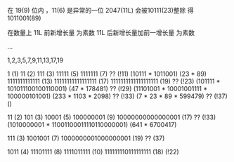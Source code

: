 在 19(9) 位内 ，11(6) 是异常的一位
2047(11L) 会被10111(23)整除 得 1011001(89)

在数量上 11L 前新增长量 为素数
11L 后新增长量加前一增长量 为素数

...

1,2,3,5,7,9,11,13,17,19

1 (1)
11 (2)
111 (3)
11111 (5)
1111111 (7)
?? (!11) (10111 * 1011001) (23 * 89)
1111111111111 (13)
11111111111111111 (17)
1111111111111111111 (19)
?? (!23) (101111 * 101011100100110001) (47 * 178481)
?? (!29) (11101001 * 10001001111 * 100000101001) (233 * 1103 * 2098)
?? (!33) (7 * 23 * 89 * 599479)
?? (!37) ()

11 (2)
101 (3)
10001 (5)
100000001 (9)
10000000000000001 (17)
?? (!33) (1010000001 * 11001100011110110000001) (641 * 6700417)


111 (3)
1001001 (7)
1000000001000000001 (19)
?? (37)

1011 (4)
11101111 (8)
1111011111 (10)
111111110111111111 (18)
(!22)
